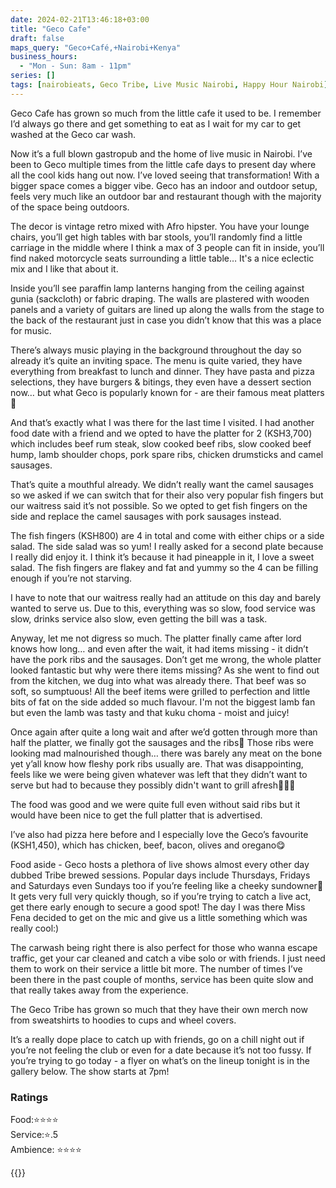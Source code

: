 ```yaml
---
date: 2024-02-21T13:46:18+03:00
title: "Geco Cafe"
draft: false
maps_query: "Geco+Café,+Nairobi+Kenya"
business_hours:
  - "Mon - Sun: 8am - 11pm"
series: []
tags: [nairobieats, Geco Tribe, Live Music Nairobi, Happy Hour Nairobi]
---
```


Geco Cafe has grown so much from the little cafe it used to be. I remember I’d always go there and get something to eat as I wait for my car to get washed at the Geco car wash.

Now it’s a full blown gastropub and the home of live music in Nairobi. I’ve been to Geco multiple times from the little cafe days to present day where all the cool kids hang out now. I’ve loved seeing that transformation! With a bigger space comes a bigger vibe. Geco has an indoor and outdoor setup, feels very much like an outdoor bar and restaurant though with the majority of the space being outdoors.

The decor is vintage retro mixed with Afro hipster. You have your lounge chairs, you’ll get high tables with bar stools, you’ll randomly find a little carriage in the middle where I think a max of 3 people can fit in inside, you’ll find naked motorcycle seats surrounding a little table… It's a nice eclectic mix and I like that about it.

Inside you’ll see paraffin lamp lanterns hanging from the ceiling against gunia (sackcloth) or fabric draping. The walls are plastered with wooden panels and a variety of guitars are lined up along the walls from the stage to the back of the restaurant just in case you didn’t know that this was a place for music.

There’s always music playing in the background throughout the day so already it’s quite an inviting space. The menu is quite varied, they have everything from breakfast to lunch and dinner. They have pasta and pizza selections, they have burgers & bitings, they even have a dessert section now… but what Geco is popularly known for - are their famous meat platters🤤

And that’s exactly what I was there for the last time I visited. I had another food date with a friend and we opted to have the platter for 2 (KSH3,700) which includes beef rum steak, slow cooked beef ribs, slow cooked beef hump, lamb shoulder chops, pork spare ribs, chicken drumsticks and camel sausages.

That’s quite a mouthful already. We didn’t really want the camel sausages so we asked if we can switch that for their also very popular fish fingers but our waitress said it’s not possible. So we opted to get fish fingers on the side and replace the camel sausages with pork sausages instead.

The fish fingers (KSH800) are 4 in total and come with either chips or a side salad. The side salad was so yum! I really asked for a second plate because I really did enjoy it. I think it’s because it had pineapple in it, I love a sweet salad. The fish fingers are flakey and fat and yummy so the 4 can be filling enough if you’re not starving.

I have to note that our waitress really had an attitude on this day and barely wanted to serve us. Due to this, everything was so slow, food service was slow, drinks service also slow, even getting the bill was a task.

Anyway, let me not digress so much. The platter finally came after lord knows how long… and even after the wait, it had items missing - it didn’t have the pork ribs and the sausages. Don’t get me wrong, the whole platter looked fantastic but why were there items missing? As she went to find out from the kitchen, we dug into what was already there. That beef was so soft, so sumptuous! All the beef items were grilled to perfection and little bits of fat on the side added so much flavour.  I'm not the biggest lamb fan but even the lamb was tasty and that kuku choma - moist and juicy!

Once again after quite a long wait and after we’d gotten through more than half the platter, we finally got the sausages and the ribs😬 Those ribs were looking mad malnourished though… there was barely any meat on the bone yet y’all know how fleshy pork ribs usually are. That was disappointing, feels like we were being given whatever was left that they didn’t want to serve but had to because they possibly didn't want to grill afresh🤷🏾‍♀️

The food was good and we were quite full even without said ribs but it would have been nice to get the full platter that is advertised.

I’ve also had pizza here before and I especially love the Geco’s favourite (KSH1,450), which has chicken, beef, bacon, olives and oregano😋

Food aside - Geco hosts a plethora of live shows almost every other day dubbed Tribe brewed sessions. Popular days include Thursdays, Fridays and Saturdays even Sundays too if you’re feeling like a cheeky sundowner🍹 It gets very full very quickly though, so if you’re trying to catch a live act, get there early enough to secure a good spot! The day I was there Miss Fena decided to get on the mic and give us a little something which was really cool:)

The carwash being right there is also perfect for those who wanna escape traffic, get your car cleaned and catch a vibe solo or with friends. I just need them to work on their service a little bit more. The number of times I’ve been there in the past couple of months, service has been quite slow and that really takes away from the experience.

The Geco Tribe has grown so much that they have their own merch now from sweatshirts to hoodies to cups and wheel covers.

It’s a really dope place to catch up with friends, go on a chill night out if you’re not feeling the club or even for a date because it’s not too fussy. If you’re trying to go today - a flyer on what’s on the lineup tonight is in the gallery below. The show starts at 7pm!


### Ratings

Food:⭐️⭐️⭐️⭐️<br>
Service:⭐️.5<br>
Ambience: ⭐️⭐️⭐️⭐️<br>

{{<remote-image-gallery key="geco-cafe">}}